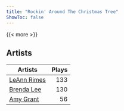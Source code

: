 ```yaml
---
title: "Rockin' Around The Christmas Tree"
ShowToc: false
---
```


{{< more >}}

## Artists
Artists | Plays 
----- | -----: 
[LeAnn Rimes](/artists/leann-rimes-122380) | 133
[Brenda Lee](/artists/brenda-lee-18115) | 130
[Amy Grant](/artists/amy-grant-3053) | 56

